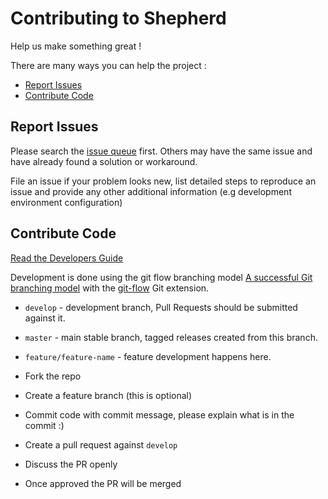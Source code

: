 # Contributing to Shepherd

Help us make something great ! 

There are many ways you can help the project :
* [Report Issues](#report-issues)
* [Contribute Code](#contribute-code)

## Report Issues

Please search the [issue queue](https://github.com/universityofadelaide/shepherd/issues) first. Others may have the same issue and have already found a solution or workaround. 

File an issue if your problem looks new, list detailed steps to reproduce an issue and provide any other additional information (e.g development environment configuration)

## Contribute Code 

[Read the Developers Guide](DEVELOPERS.md) 

Development is done using the git flow branching model
[A successful Git branching model](http://nvie.com/posts/a-successful-git-branching-model)
with the [git-flow](https://github.com/nvie/gitflow) Git extension.

* `develop` - development branch, Pull Requests should be submitted against it.
* `master` - main stable branch, tagged releases created from this branch. 
* `feature/feature-name` - feature development happens here.

* Fork the repo 
* Create a feature branch (this is optional)
* Commit code with commit message, please explain what is in the commit :)
* Create a pull request against `develop`
* Discuss the PR openly
* Once approved the PR will be merged